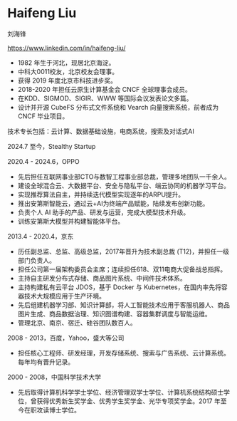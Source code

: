 # Haifeng Liu

刘海锋

https://www.linkedin.com/in/haifeng-liu/

* 1982 年生于河北，现居北京海淀。
* 中科大0011校友，北京校友会理事。
* 获得 2019 年度北京市科技进步奖。
* 2018-2020 年担任云原生计算基金会 CNCF 全球理事会成员。
* 在KDD、SIGMOD、SIGIR、WWW 等国际会议发表论文多篇。
* 设计并开源 CubeFS 分布式文件系统和 Vearch 向量搜索系统，前者成为 CNCF 毕业项目。

技术专长包括：云计算、数据基础设施，电商系统，搜索及对话式AI

2024.7 至今，Stealthy Startup

2020.4 - 2024.6，OPPO
* 先后担任互联网事业部CTO与数智工程事业部总裁，管理多地团队一千余人。
* 建设全球混合云、大数据平台、安全与隐私平台、端云协同的机器学习平台。
* 实现推荐算法自主，并持续迭代模型实现逐年的ARPU提升。
* 推出安第斯智能云，通过云+AI为终端产品赋能，陆续发布创新功能。
* 负责个人 AI 助手的产品、研发与运营，完成大模型技术升级。
* 训练安第斯大模型并构建智能体平台。

2013.4 - 2020.4，京东
* 历任副总监、总监、高级总监，2017年晋升为技术副总裁 (T12)，并担任一级部门负责人。
* 担任公司第一届架构委员会主席；连续担任618、双11电商大促备战总指挥。
* 主持自主研发分布式存储、商品图片系统、中间件技术体系。
* 主持构建私有云平台 JDOS，基于 Docker 与 Kubernetes，在国内率先将容器技术大规模应用于生产环境。
* 先后组建机器学习部、知识计算部，将人工智能技术应用于客服机器人、商品图片生成、商品数据治理、知识图谱构建、容器集群调度与智能运维。
* 管理北京、南京、宿迁、硅谷团队数百人。

2008 - 2013，百度，Yahoo，盛大等公司
* 担任核心工程师、研发经理，开发存储系统、搜索与广告系统、云计算系统。每年均有晋升记录。

2000 - 2008，中国科学技术大学
* 先后取得计算机科学学士学位、经济管理双学士学位、计算机系统结构硕士学位，曾获得优秀新生奖学金、优秀学生奖学金、光华专项奖学金。2017 年至今在职攻读博士学位。

